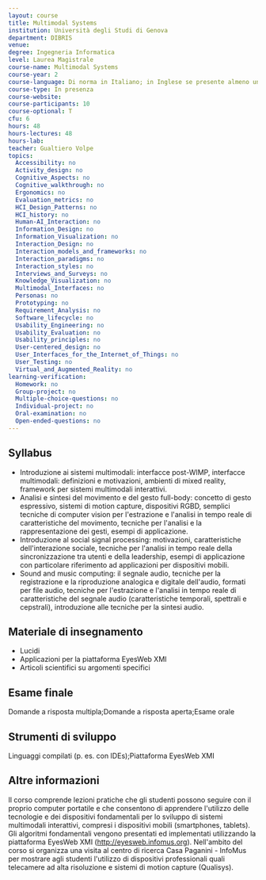 ```yaml
---
layout: course
title: Multimodal Systems
institution: Università degli Studi di Genova
department: DIBRIS
venue: 
degree: Ingegneria Informatica
level: Laurea Magistrale
course-name: Multimodal Systems
course-year: 2
course-language: Di norma in Italiano; in Inglese se presente almeno uno studente straniero; materiale didattico in inglese.
course-type: In presenza
course-website: 
course-participants: 10
course-optional: T
cfu: 6
hours: 48
hours-lectures: 48
hours-lab: 
teacher: Gualtiero Volpe
topics: 
  Accessibility: no 
  Activity_design: no 
  Cognitive_Aspects: no 
  Cognitive_walkthrough: no 
  Ergonomics: no 
  Evaluation_metrics: no 
  HCI_Design_Patterns: no 
  HCI_history: no 
  Human-AI_Interaction: no 
  Information_Design: no 
  Information_Visualization: no 
  Interaction_Design: no 
  Interaction_models_and_frameworks: no 
  Interaction_paradigms: no 
  Interaction_styles: no 
  Interviews_and_Surveys: no 
  Knowledge_Visualization: no 
  Multimodal_Interfaces: no 
  Personas: no 
  Prototyping: no 
  Requirement_Analysis: no 
  Software_lifecycle: no 
  Usability_Engineering: no 
  Usability_Evaluation: no 
  Usability_principles: no 
  User-centered_design: no 
  User_Interfaces_for_the_Internet_of_Things: no 
  User_Testing: no 
  Virtual_and_Augmented_Reality: no 
learning-verification: 
  Homework: no 
  Group-project: no 
  Multiple-choice-questions: no 
  Individual-project: no 
  Oral-examination: no 
  Open-ended-questions: no 
---
```



## Syllabus 
- Introduzione ai sistemi multimodali: interfacce post-WIMP, interfacce multimodali: definizioni e motivazioni, ambienti di mixed reality, framework per sistemi multimodali interattivi.
- Analisi e sintesi del movimento e del gesto full-body: concetto di gesto espressivo, sistemi di motion capture, dispositivi RGBD, semplici tecniche di computer vision per l'estrazione e l'analisi in tempo reale di caratteristiche del movimento, tecniche per l'analisi e la rappresentazione dei gesti, esempi di applicazione.
- Introduzione al social signal processing: motivazioni, caratteristiche dell'interazione sociale, tecniche per l'analisi in tempo reale della sincronizzazione tra utenti e della leadership, esempi di applicazione con particolare riferimento ad applicazioni per dispositivi mobili.
- Sound and music computing: il segnale audio, tecniche per la registrazione e la riproduzione analogica e digitale dell'audio, formati per file audio, tecniche per l'estrazione e l'analisi in tempo reale di caratteristiche del segnale audio (caratteristiche temporali, spettrali e cepstrali), introduzione alle tecniche per la sintesi audio.

## Materiale di insegnamento 
- Lucidi
- Applicazioni per la piattaforma EyesWeb XMI
- Articoli scientifici su argomenti specifici

## Esame finale 
Domande a risposta multipla;Domande a risposta aperta;Esame orale

## Strumenti di sviluppo 
Linguaggi compilati (p. es. con IDEs);Piattaforma EyesWeb XMI

## Altre informazioni 
Il corso comprende lezioni pratiche che gli studenti possono seguire con il proprio computer portatile e che consentono di apprendere l'utilizzo delle tecnologie e dei dispositivi fondamentali per lo sviluppo di sistemi multimodali interattivi, compresi i dispositivi mobili (smartphones, tablets). Gli algoritmi fondamentali vengono presentati ed implementati utilizzando la piattaforma EyesWeb XMI (http://eyesweb.infomus.org).
Nell'ambito del corso si organizza una visita al centro di ricerca Casa Paganini - InfoMus per mostrare agli studenti l'utilizzo di dispositivi professionali quali telecamere ad alta risoluzione e sistemi di motion capture (Qualisys).

